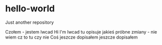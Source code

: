 # hello-world
Just another repository

Czołem - jestem lwcad
Hi I'm lwcad 
tu opisuje jakieś próbne zmiany - nie wiem cz to tu czy nie
Coś jeszcze dopisałem
jeszcze dopisałem

